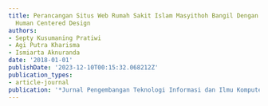 ```yaml
---
title: Perancangan Situs Web Rumah Sakit Islam Masyithoh Bangil Dengan Mengadaptasi
  Human Centered Design
authors:
- Septy Kusumaning Pratiwi
- Agi Putra Kharisma
- Ismiarta Aknuranda
date: '2018-01-01'
publishDate: '2023-12-10T00:15:32.068212Z'
publication_types:
- article-journal
publication: '*Jurnal Pengembangan Teknologi Informasi dan Ilmu Komputer*'
---
```

